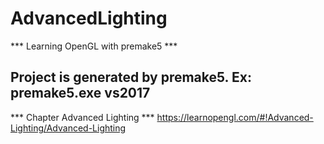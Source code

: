 # AdvancedLighting
*** Learning OpenGL with premake5 ***

Project is generated by premake5. Ex: premake5.exe vs2017
-------------------------------------
*** Chapter Advanced Lighting ***
https://learnopengl.com/#!Advanced-Lighting/Advanced-Lighting
